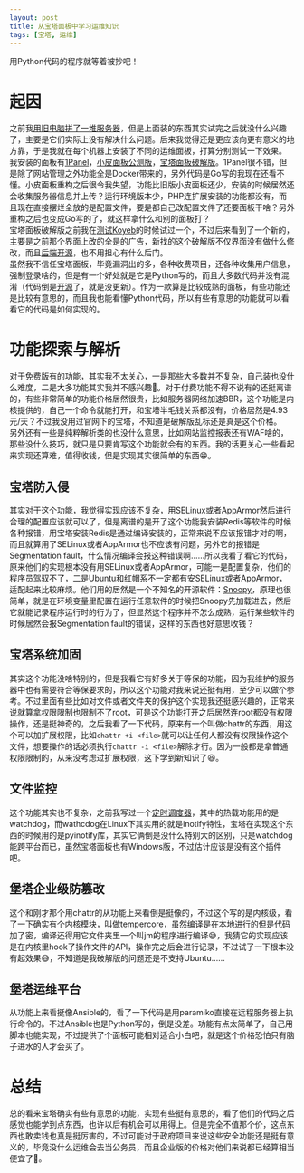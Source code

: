 ```yaml
---
layout: post
title: 从宝塔面板中学习运维知识
tags: [宝塔, 运维]
---
```


  用Python代码的程序就等着被抄吧！<!--more-->    

# 起因
  之前我[用旧电脑拼了一堆服务器](/2024/04/06/old-pc.html)，但是上面装的东西其实试完之后就没什么兴趣了，主要是它们实际上没有解决什么问题。后来我觉得还是更应该向更有意义的地方靠，于是我就在每个机器上安装了不同的运维面板，打算分别测试一下效果。   
  我安装的面板有[1Panel](https://github.com/1Panel-dev/1Panel)，[小皮面板公测版](https://beta.xp.cn/)，[宝塔面板破解版](https://baota.sbs/)。1Panel很不错，但是除了网站管理之外功能全是Docker带来的，另外代码是Go写的我现在还看不懂。小皮面板重构之后很令我失望，功能比旧版小皮面板还少，安装的时候居然还会收集服务器信息并上传？运行环境版本少，PHP连扩展安装的功能都没有，而且现在直接摆烂全放的是配置文件，要是都自己改配置文件了还要面板干啥？另外重构之后也变成Go写的了，就这样拿什么和别的面板打？   
  宝塔面板破解版之前我在[测试Koyeb](/2022/11/29/free-server.html)的时候试过一个，不过后来看到了一个新的，主要是之前那个界面上改的全是的广告，新找的这个破解版不仅界面没有做什么修改，而且[后端开源](https://github.com/flucont/btcloud)，也不用担心有什么后门。   
  虽然我不信任宝塔面板，毕竟漏洞出的多，各种收费项目，还各种收集用户信息，强制登录啥的，但是有一个好处就是它是Python写的，而且大多数代码并没有混淆（代码倒是[开源](https://github.com/aaPanel)了，就是没更新）。作为一款算是比较成熟的面板，有些功能还是比较有意思的，而且我也能看懂Python代码，所以有些有意思的功能就可以看看它的代码是如何实现的。   

# 功能探索与解析
  对于免费版有的功能，其实我不太关心，一是那些大多数并不复杂，自己装也没什么难度，二是大多功能其实我并不感兴趣🤣。对于付费功能不得不说有的还挺离谱的，有些非常简单的功能价格居然很贵，比如服务器网络加速BBR，这个功能是内核提供的，自己一个命令就能打开，和宝塔半毛钱关系都没有，价格居然是4.93元/天？不过我没用过官网下的宝塔，不知道是破解版乱标还是真是这个价格。   
  另外还有一些是纯粹解析类的也没什么意思，比如网站监控报表还有WAF啥的，那些没什么技巧，就只是只要肯写这个功能就会有的东西。我的话更关心一些看起来实现还算难，值得收钱，但是实现其实很简单的东西😁。   
## 宝塔防入侵
  其实对于这个功能，我觉得实现应该不复杂，用SELinux或者AppArmor然后进行合理的配置应该就可以了，但是离谱的是开了这个功能我安装Redis等软件的时候各种报错，用宝塔安装Redis是通过编译安装的，正常来说不应该报错才对的啊，而且就算用了SELinux或者AppArmor也不应该有问题，另外它的报错是Segmentation fault，什么情况编译会报这种错误啊……所以我看了看它的代码，原来他们的实现根本没有用SELinux或者AppArmor，可能一是配置复杂，他们的程序员驾驭不了，二是Ubuntu和红帽系不一定都有安SELinux或者AppArmor，适配起来比较麻烦。他们用的居然是一个不知名的开源软件：[Snoopy](https://github.com/a2o/snoopy)，原理也很简单，就是在环境变量里配置在运行任意软件的时候把Snoopy先加载进去，然后它就能记录程序运行时的行为了，但显然这个程序并不怎么成熟，运行某些软件的时候居然会报Segmentation fault的错误，这样的东西也好意思收钱？  
## 宝塔系统加固
  其实这个功能没啥特别的，但是我看它有好多关于等保的功能，因为我维护的服务器中也有需要符合等保要求的，所以这个功能对我来说还挺有用，至少可以做个参考。不过里面有些比如对文件或者文件夹的保护这个实现我还挺感兴趣的，正常来说就算拿权限限制也限制不了root，可是这个功能打开之后居然连root都没有权限操作，还是挺神奇的，之后我看了一下代码，原来有一个叫做chattr的东西，用这个可以加扩展权限，比如`chattr +i <file>`就可以让任何人都没有权限操作这个文件，想要操作的话必须执行`chattr -i <file>`解除才行。因为一般都是拿普通权限限制的，从来没考虑过扩展权限，这下学到新知识了😆。
## 文件监控
  这个功能其实也不复杂，之前我写过一个[定时调度器](/2022/09/21/cron.html)，其中的热载功能用的是watchdog，而wathcdog在Linux下其实用的就是inotify特性，宝塔在实现这个东西的时候用的是pyinotify库，其实它俩倒是没什么特别大的区别，只是watchdog能跨平台而已，虽然宝塔面板也有Windows版，不过估计应该是没有这个插件吧。
## 堡塔企业级防篡改
  这个和刚才那个用chattr的从功能上来看倒是挺像的，不过这个写的是内核级，看了一下确实有个内核模块，叫做tempercore，虽然编译是在本地进行的但是代码加了密，编译还得用它文件夹里一个叫jm的程序进行编译😅，我猜它的实现应该是在内核里hook了操作文件的API，操作完之后会进行记录，不过试了一下根本没有起效果😅，不知道是我破解版的问题还是不支持Ubuntu……   
## 堡塔运维平台
  从功能上来看挺像Ansible的，看了一下代码是用paramiko直接在远程服务器上执行命令的。不过Ansible也是Python写的，倒是没差。功能有点太简单了，自己用脚本也能实现，不过提供了个面板可能相对适合小白吧，就是这个价格恐怕只有脑子进水的人才会买了。  

# 总结
  总的看来宝塔确实有些有意思的功能，实现有些挺有意思的，看了他们的代码之后感觉也能学到点东西，也许以后有机会可以用得上。但是完全不值那个价，这点东西也敢卖钱也真是挺厉害的，不过可能对于政府项目来说这些安全功能还是挺有意义的，毕竟没什么运维会去当公务员，而且企业版的价格对他们来说都已经算相当便宜了🤣。   